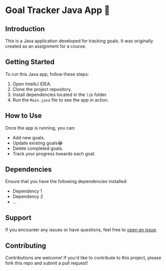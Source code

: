 # Goal Tracker Java App 🚀

## Introduction
This is a Java application developed for tracking goals. It was originally created as an assignment for a course.

## Getting Started
To run this Java app, follow these steps:

1. Open IntelliJ IDEA.
2. Clone the project repository.
3. Install dependencies located in the `lib` folder.
4. Run the `Main.java` file to see the app in action.

## How to Use
Once the app is running, you can:

- Add new goals.
- Update existing goals😂
- Delete completed goals.
- Track your progress towards each goal.

## Dependencies
Ensure that you have the following dependencies installed:

- Dependency 1
- Dependency 2
- ...

## Support
If you encounter any issues or have questions, feel free to [open an issue](mzatitembo01@gmail.com).

## Contributing
Contributions are welcome! If you'd like to contribute to this project, please fork this repo and submit a pull request! 

